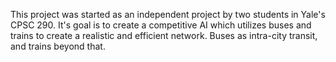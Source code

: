 This project was started as an independent project by two students in Yale's CPSC 290. It's goal is to create a competitive AI which utilizes buses and trains to create a realistic and efficient network. Buses as intra-city transit, and trains beyond that.